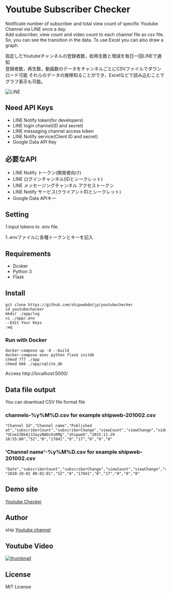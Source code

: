 # Youtube Subscriber Checker

Notificate number of subscriber and total view count of specific Youtube Channel via LINE once a day.  
Add subscriber, view count and video count to each channel file as csv file.
So, you can see the transition in the data. To use Excel you can also draw a graph.

指定したYoutubeチャンネルの登録者数，総再生数と増減を毎日一回LINEで通知  
登録者数，再生数，動画数のデータをチャンネルごとにCSVファイルでダウンロード可能
それらのデータの推移知ることができ，Excelなどで読み込むことでグラフ表示も可能。

![LINE](https://blog.shipweb.jp/wp-content/uploads/2020/09/Screenshot-LINE01.jpg)

## Need API Keys
* LINE Notify token(for developers)
* LINE login channel(ID and secret)
* LINE messaging channel access token
* LINE Notify service(Client ID and secret)
* Google Data API Key

## 必要なAPI
* LINE Notify トークン(開発者向け)
* LINE ログインチャンネル(IDとシークレット)
* LINE メッセージングチャンネル アクセストークン
* LINE Notify サービス(クライアントIDとシークレット)
* Google Data APIキー

## Setting
1.input tokens to .env file.  

1..envファイルに各種トークンとキーを記入  


## Requirements
* Dcoker
* Python 3
* Flask

## Install
```
git clone https://github.com/shipwebdotjp/youtubechecker
cd youtubechecker
mkdir ./app/log
vi ./app/.env
--Edit Your Keys
:wq
```

### Run with Docker
```
docker-compose up -d --build
docker-compose exec python flask initdb
chmod 777 ./app
chmod 666 ./app/sqlite_db
```
Access http://localhost:5000/  

## Data file output
You can download CSV file format file  

### channels-%y%M%D.csv for example shipweb-201002.csv
```
"Channel Id","Channel name","Published at","subscriberCount","subscriberChange","viewCount","viewChange","videoCount","videoChange","commentCount","commentChange"
"UCne2IBkAj3JoyzNAOzXxKMg","shipweb","2015-11-29 10:55:00","52","0","17841","0","17","0","0","0"
```
### 'Channel name'-%y%M%D.csv for example shipweb-201002.csv
```
"Date","subscriberCount","subscriberChange","viewCount","viewChange","videoCount","videoChange","commentCount","commentChange"
"2020-10-02 00:02:01","52","0","17841","0","17","0","0","0"
```

## Demo site
[Youtube Checker](https://ytc.shipweb.jp/)

## Author
ship [Youtube channel](https://www.youtube.com/channel/UCne2IBkAj3JoyzNAOzXxKMg)

## Youtube Video
[![thumbnail](http://img.youtube.com/vi/JO33NnIL6es/0.jpg)](http://www.youtube.com/watch?v=JO33NnIL6es "Python Programming")

## License
MIT License